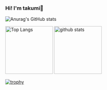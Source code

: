###  Hi! I'm takumi👋
![Anurag's GitHub stats](https://github-readme-stats.vercel.app/api?username=takumi0703&show_icons=true&theme=radical)

<p align="left"> 
  <img alt="Top Langs" height="150px" src="https://github-readme-stats.vercel.app/api/top-langs/?username=takumi0703&layout=compact&show_icons=true&theme=onedark" />
  <img alt="github stats" height="150px" src="https://github-readme-stats.vercel.app/api?username=takumi0703&theme=onedark&show_icons=ture" />
</p>

[![trophy](https://github-profile-trophy.vercel.app/?username=takumi0703&theme=onedark&column=7
)](https://github.com/ryo-ma/github-profile-trophy)
<!--
**takumi0703/takumi0703** is a ✨ _special_ ✨ repository because its `README.md` (this file) appears on your GitHub profile.

Here are some ideas to get you started:

- 🔭 I’m currently working on ...
- 🌱 I’m currently learning ...
- 👯 I’m looking to collaborate on ...
- 🤔 I’m looking for help with ...
- 💬 Ask me about ...
- 📫 How to reach me: ...
- 😄 Pronouns: ...
- ⚡ Fun fact: ...
-->
